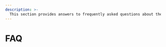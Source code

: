 ```yaml
---
description: >-
  This section provides answers to frequently asked questions about the functionality of the Premium Exchanger script.
---
```


# FAQ